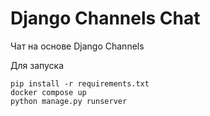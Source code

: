 # Django Channels Chat


Чат на основе Django Channels

Для запуска

```
pip install -r requirements.txt
docker compose up
python manage.py runserver
```